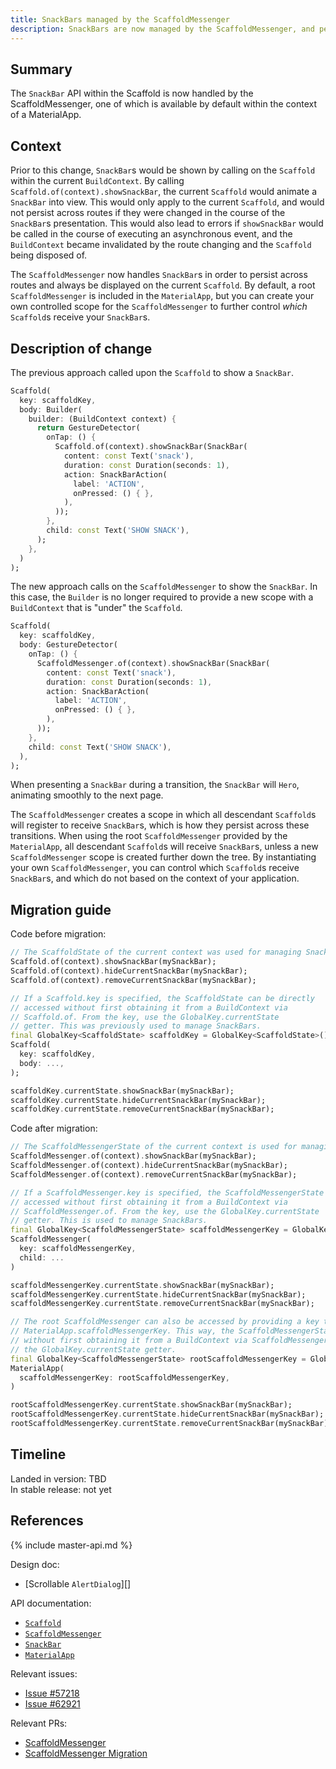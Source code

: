 ```yaml
---
title: SnackBars managed by the ScaffoldMessenger
description: SnackBars are now managed by the ScaffoldMessenger, and persist across routes.
---
```


## Summary

The `SnackBar` API within the Scaffold is now handled by the ScaffoldMessenger, one of which is
available by default within the context of a MaterialApp.

## Context

Prior to this change, `SnackBar`s would be shown by calling on the `Scaffold` within the current
`BuildContext`. By calling `Scaffold.of(context).showSnackBar`, the current `Scaffold` would animate
a `SnackBar` into view. This would only apply to the current `Scaffold`, and would not persist across
routes if they were changed in the course of the `SnackBar`s presentation. This would also lead to
errors if `showSnackBar` would be called in the course of executing an asynchronous event, and the
`BuildContext` became invalidated by the route changing and the `Scaffold` being disposed of.

The `ScaffoldMessenger` now handles `SnackBar`s in order to persist across routes and always be
displayed on the current `Scaffold`. By default, a root `ScaffoldMessenger` is included in the
`MaterialApp`, but you can create your own controlled scope for the `ScaffoldMessenger` to further
control _which_ `Scaffold`s receive your `SnackBar`s. 


## Description of change

The previous approach called upon the `Scaffold` to show a `SnackBar`.

<!-- skip -->
```dart
Scaffold(
  key: scaffoldKey,
  body: Builder(
    builder: (BuildContext context) {
      return GestureDetector(
        onTap: () {
          Scaffold.of(context).showSnackBar(SnackBar(
            content: const Text('snack'),
            duration: const Duration(seconds: 1),
            action: SnackBarAction(
              label: 'ACTION',
              onPressed: () { },
            ),
          ));
        },
        child: const Text('SHOW SNACK'),
      );
    },
  )
);
```

The new approach calls on the `ScaffoldMessenger` to show the `SnackBar`. In this case, the `Builder`
is no longer required to provide a new scope with a `BuildContext` that is "under" the `Scaffold`.

<!-- skip -->
```dart
Scaffold(
  key: scaffoldKey,
  body: GestureDetector(
    onTap: () {
      ScaffoldMessenger.of(context).showSnackBar(SnackBar(
        content: const Text('snack'),
        duration: const Duration(seconds: 1),
        action: SnackBarAction(
          label: 'ACTION',
          onPressed: () { },
        ),
      ));
    },
    child: const Text('SHOW SNACK'),
  ),
);
```

When presenting a `SnackBar` during a transition, the `SnackBar` will `Hero`, animating smoothly to
the next page.

The `ScaffoldMessenger` creates a scope in which all descendant `Scaffold`s will register to receive
`SnackBar`s, which is how they persist across these transitions. When using the root
`ScaffoldMessenger` provided by the `MaterialApp`, all descendant `Scaffold`s will receive `SnackBar`s,
unless a new `ScaffoldMessenger` scope is created further down the tree. By instantiating your own
`ScaffoldMessenger`, you can control which `Scaffold`s receive `SnackBar`s, and which do not based
on the context of your application.

## Migration guide

Code before migration:

<!-- skip -->
```dart
// The ScaffoldState of the current context was used for managing SnackBars.
Scaffold.of(context).showSnackBar(mySnackBar);
Scaffold.of(context).hideCurrentSnackBar(mySnackBar);
Scaffold.of(context).removeCurrentSnackBar(mySnackBar);

// If a Scaffold.key is specified, the ScaffoldState can be directly
// accessed without first obtaining it from a BuildContext via
// Scaffold.of. From the key, use the GlobalKey.currentState
// getter. This was previously used to manage SnackBars.
final GlobalKey<ScaffoldState> scaffoldKey = GlobalKey<ScaffoldState>();
Scaffold(
  key: scaffoldKey,
  body: ...,
);

scaffoldKey.currentState.showSnackBar(mySnackBar);
scaffoldKey.currentState.hideCurrentSnackBar(mySnackBar);
scaffoldKey.currentState.removeCurrentSnackBar(mySnackBar);

```

Code after migration:

<!-- skip -->
```dart
// The ScaffoldMessengerState of the current context is used for managing SnackBars.
ScaffoldMessenger.of(context).showSnackBar(mySnackBar);
ScaffoldMessenger.of(context).hideCurrentSnackBar(mySnackBar);
ScaffoldMessenger.of(context).removeCurrentSnackBar(mySnackBar);

// If a ScaffoldMessenger.key is specified, the ScaffoldMessengerState can be directly
// accessed without first obtaining it from a BuildContext via
// ScaffoldMessenger.of. From the key, use the GlobalKey.currentState
// getter. This is used to manage SnackBars.
final GlobalKey<ScaffoldMessengerState> scaffoldMessengerKey = GlobalKey<ScaffoldMessengerState>();
ScaffoldMessenger(
  key: scaffoldMessengerKey,
  child: ...
)

scaffoldMessengerKey.currentState.showSnackBar(mySnackBar);
scaffoldMessengerKey.currentState.hideCurrentSnackBar(mySnackBar);
scaffoldMessengerKey.currentState.removeCurrentSnackBar(mySnackBar);

// The root ScaffoldMessenger can also be accessed by providing a key to 
// MaterialApp.scaffoldMessengerKey. This way, the ScaffoldMessengerState can be directly accessed
// without first obtaining it from a BuildContext via ScaffoldMessenger.of. From the key, use
// the GlobalKey.currentState getter.
final GlobalKey<ScaffoldMessengerState> rootScaffoldMessengerKey = GlobalKey<ScaffoldMessengerState>();
MaterialApp(
  scaffoldMessengerKey: rootScaffoldMessengerKey,
)

rootScaffoldMessengerKey.currentState.showSnackBar(mySnackBar);
rootScaffoldMessengerKey.currentState.hideCurrentSnackBar(mySnackBar);
rootScaffoldMessengerKey.currentState.removeCurrentSnackBar(mySnackBar);
```

## Timeline

Landed in version: TBD<br>
In stable release: not yet

## References

{% include master-api.md %}

Design doc:
* [Scrollable `AlertDialog`][]

API documentation:
* [`Scaffold`][]
* [`ScaffoldMessenger`][]
* [`SnackBar`][]
* [`MaterialApp`][]

Relevant issues:
* [Issue #57218][]
* [Issue #62921][]

Relevant PRs:
* [ScaffoldMessenger][]
* [ScaffoldMessenger Migration][]

[`Scaffold`]: https://master-api.flutter.dev/flutter/scaffold-class.html
[`ScaffoldMessenger`]: https://master-api.flutter.dev/flutter/scaffoldmessenger-class.html
[`SnackBar`]: https://master-api.flutter.dev/flutter/snackbar-class.html
[`MaterialApp`]: https://master-api.flutter.dev/flutter/materialapp-class.html
[Issue #57218]: {{site.github}}/flutter/flutter/issues/57218
[Issue #62921]: {{site.github}}/flutter/flutter/issues/62921
[ScaffoldMessenger]: {{site.github}}/flutter/flutter/pull/64101
[ScaffoldMessenger Migration]: {{site.github}}/flutter/flutter/pull/64170
